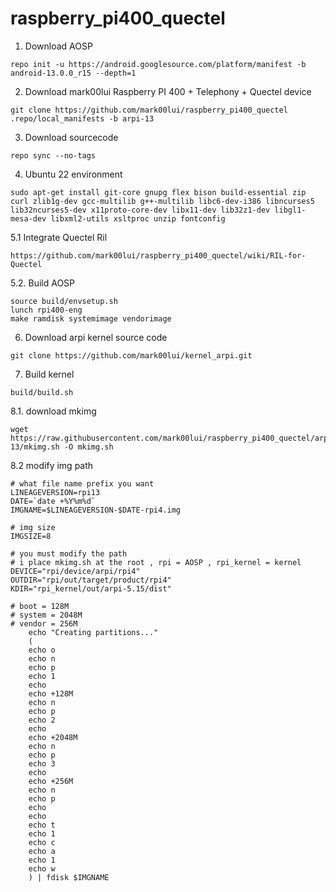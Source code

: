 # raspberry_pi400_quectel

1. Download AOSP
```
repo init -u https://android.googlesource.com/platform/manifest -b android-13.0.0_r15 --depth=1
```

2. Download mark00lui Raspberry PI 400 + Telephony + Quectel device
```
git clone https://github.com/mark00lui/raspberry_pi400_quectel .repo/local_manifests -b arpi-13
```

3. Download sourcecode
```
repo sync --no-tags
```

4. Ubuntu 22 environment
```
sudo apt-get install git-core gnupg flex bison build-essential zip curl zlib1g-dev gcc-multilib g++-multilib libc6-dev-i386 libncurses5 lib32ncurses5-dev x11proto-core-dev libx11-dev lib32z1-dev libgl1-mesa-dev libxml2-utils xsltproc unzip fontconfig
```

5.1 Integrate Quectel Ril
```
https://github.com/mark00lui/raspberry_pi400_quectel/wiki/RIL-for-Quectel
```

5.2. Build AOSP
```
source build/envsetup.sh
lunch rpi400-eng
make ramdisk systemimage vendorimage
```

6. Download arpi kernel source code
```
git clone https://github.com/mark00lui/kernel_arpi.git
```

7. Build kernel
```
build/build.sh
```

8.1. download mkimg
```
wget https://raw.githubusercontent.com/mark00lui/raspberry_pi400_quectel/arpi-13/mkimg.sh -O mkimg.sh
```

8.2 modify img path
```
# what file name prefix you want
LINEAGEVERSION=rpi13
DATE=`date +%Y%m%d`
IMGNAME=$LINEAGEVERSION-$DATE-rpi4.img

# img size
IMGSIZE=8

# you must modify the path
# i place mkimg.sh at the root , rpi = AOSP , rpi_kernel = kernel
DEVICE="rpi/device/arpi/rpi4"
OUTDIR="rpi/out/target/product/rpi4"
KDIR="rpi_kernel/out/arpi-5.15/dist"

# boot = 128M
# system = 2048M
# vendor = 256M
	echo "Creating partitions..."
	(
	echo o
	echo n
	echo p
	echo 1
	echo
	echo +128M
	echo n
	echo p
	echo 2
	echo
	echo +2048M
	echo n
	echo p
	echo 3
	echo
	echo +256M
	echo n
	echo p
	echo
	echo
	echo t
	echo 1
	echo c
	echo a
	echo 1
	echo w
	) | fdisk $IMGNAME

```
